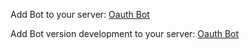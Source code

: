 Add Bot to your server: [Oauth Bot](https://discord.com/oauth2/authorize?client_id=1245579326565519411&permissions=139855136800&scope=bot)

Add Bot version development to your server: [Oauth Bot](https://discord.com/oauth2/authorize?client_id=1247686586582175785&permissions=2415921152&scope=bot+applications.commands)